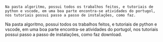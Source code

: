                                                                                                                                                                                                                                                                                                                                                                                                                                                                                                                                                                                                            Na pasta algoritmo, possui todos os trabalhos feitos, e tutoriais de python e vscode, em uma boa parte encontra-se atividades do portugol, nos tutoriais possui passo a passo de instalações, como faz. Na pasta algoritmo, possui todos os trabalhos feitos, e tutoriais de python e vscode, em uma boa parte encontra-se atividades do portugol, nos tutoriais possui passo a passo de instalações, como faz download. 